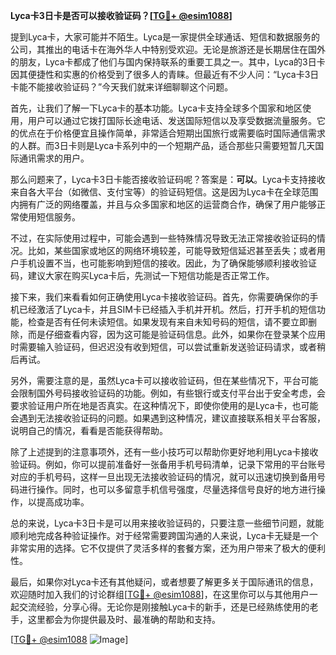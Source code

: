 **Lyca卡3日卡是否可以接收验证码？[[TG💪+ @esim1088](https://t.me/s/esim1088)]**

提到Lyca卡，大家可能并不陌生。Lyca是一家提供全球通话、短信和数据服务的公司，其推出的电话卡在海外华人中特别受欢迎。无论是旅游还是长期居住在国外的朋友，Lyca卡都成了他们与国内保持联系的重要工具之一。其中，Lyca的3日卡因其便捷性和实惠的价格受到了很多人的青睐。但最近有不少人问：“Lyca卡3日卡能不能接收验证码？”今天我们就来详细聊聊这个问题。

首先，让我们了解一下Lyca卡的基本功能。Lyca卡支持全球多个国家和地区使用，用户可以通过它拨打国际长途电话、发送国际短信以及享受数据流量服务。它的优点在于价格便宜且操作简单，非常适合短期出国旅行或需要临时国际通信需求的人群。而3日卡则是Lyca卡系列中的一个短期产品，适合那些只需要短暂几天国际通讯需求的用户。

那么问题来了，Lyca卡3日卡能否接收验证码呢？答案是：**可以**。Lyca卡支持接收来自各大平台（如微信、支付宝等）的验证码短信。这是因为Lyca卡在全球范围内拥有广泛的网络覆盖，并且与众多国家和地区的运营商合作，确保了用户能够正常使用短信服务。

不过，在实际使用过程中，可能会遇到一些特殊情况导致无法正常接收验证码的情况。比如，某些国家或地区的网络环境较差，可能导致短信延迟甚至丢失；或者用户手机设置不当，也可能影响到短信的接收。因此，为了确保能够顺利接收验证码，建议大家在购买Lyca卡后，先测试一下短信功能是否正常工作。

接下来，我们来看看如何正确使用Lyca卡接收验证码。首先，你需要确保你的手机已经激活了Lyca卡，并且SIM卡已经插入手机并开机。然后，打开手机的短信功能，检查是否有任何未读短信。如果发现有来自未知号码的短信，请不要立即删除，而是仔细查看内容，因为这可能是验证码信息。此外，如果你在登录某个应用时需要输入验证码，但迟迟没有收到短信，可以尝试重新发送验证码请求，或者稍后再试。

另外，需要注意的是，虽然Lyca卡可以接收验证码，但在某些情况下，平台可能会限制国外号码接收验证码的功能。例如，有些银行或支付平台出于安全考虑，会要求验证用户所在地是否真实。在这种情况下，即使你使用的是Lyca卡，也可能会遇到无法接收验证码的问题。如果遇到这种情况，建议直接联系相关平台客服，说明自己的情况，看看是否能获得帮助。

除了上述提到的注意事项外，还有一些小技巧可以帮助你更好地利用Lyca卡接收验证码。例如，你可以提前准备好一张备用手机号码清单，记录下常用的平台账号对应的手机号码，这样一旦出现无法接收验证码的情况，就可以迅速切换到备用号码进行操作。同时，也可以多留意手机信号强度，尽量选择信号良好的地方进行操作，以提高成功率。

总的来说，Lyca卡3日卡是可以用来接收验证码的，只要注意一些细节问题，就能顺利地完成各种验证操作。对于经常需要跨国沟通的人来说，Lyca卡无疑是一个非常实用的选择。它不仅提供了灵活多样的套餐方案，还为用户带来了极大的便利性。

最后，如果你对Lyca卡还有其他疑问，或者想要了解更多关于国际通讯的信息，欢迎随时加入我们的讨论群组[[TG💪+ @esim1088](https://t.me/s/esim1088)]，在这里你可以与其他用户一起交流经验，分享心得。无论你是刚接触Lyca卡的新手，还是已经熟练使用的老手，这里都会为你提供最及时、最准确的帮助和支持。

[[TG💪+ @esim1088](https://t.me/s/esim1088) ![Image](https://i.postimg.cc/4NQfJmqS/Snipaste-2025-05-13-00-14-12.png)]